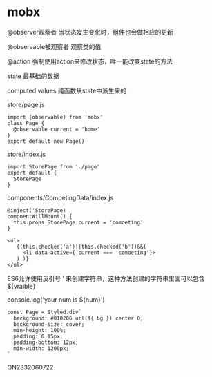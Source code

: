 # mobx

@observer观察者 当状态发生变化时，组件也会做相应的更新

@observable被观察者 观察类的值

@action 强制使用action来修改状态，唯一能改变state的方法

state 最基础的数据

computed values 纯函数从state中派生来的



store/page.js

```
import {observable} from 'mobx'
class Page {
  @observable current = 'home'
}
export default new Page()
```

store/index.js

```
import StorePage from './page'
export default {
  StorePage
}
```

components/CompetingData/index.js

```
@inject('StorePage)
compoentWillMount() {
  this.props.StorePage.current = 'comoeting'
}
```

```
<ul>
   {(this.checked('a')||this.checked('b'))&&(
     <li data-active={ current === 'comoeting'}>
   ) )}
</ul>
```





ES6允许使用反引号  ’  来创建字符串，这种方法创建的字符串里面可以包含${vraible}

console.log('your num is ${num}')

```
const Page = Styled.div`
  background: #010206 url(${ bg }) center 0;
  background-size: cover;
  min-height: 100%;
  padding: 0 15px;
  padding-bottom: 12px;
  min-width: 1200px;
`

```









QN2332060722













